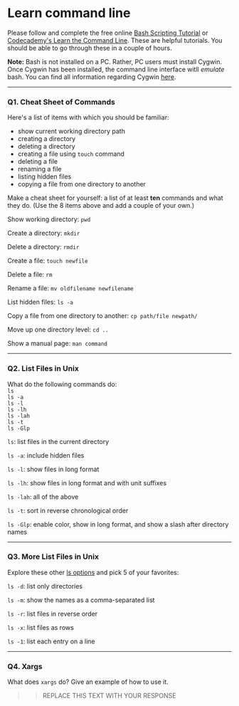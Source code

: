 # Learn command line

Please follow and complete the free online [Bash Scripting Tutorial](https://ryanstutorials.net/bash-scripting-tutorial/) or [Codecademy's Learn the Command Line](https://www.codecademy.com/learn/learn-the-command-line). These are helpful tutorials. You should be able to go through these in a couple of hours.

**Note:** Bash is not installed on a PC. Rather, PC users must install Cygwin. Once Cygwin has been installed, the command line interface witll _emulate_ bash. You can find all information regarding Cygwin [here](https://www.cygwin.com/).

---

### Q1.  Cheat Sheet of Commands  

Here's a list of items with which you should be familiar:  
* show current working directory path
* creating a directory
* deleting a directory
* creating a file using `touch` command
* deleting a file
* renaming a file
* listing hidden files
* copying a file from one directory to another

Make a cheat sheet for yourself: a list of at least **ten** commands and what they do.  (Use the 8 items above and add a couple of your own.)  

Show working directory: `pwd`

Create a directory: `mkdir`

Delete a directory: `rmdir`

Create a file: `touch newfile`

Delete a file: `rm`

Rename a file: `mv oldfilename newfilename`

List hidden files: `ls -a`

Copy a file from one directory to another: `cp path/file newpath/`

Move up one directory level: `cd ..`

Show a manual page: `man command`


---

### Q2.  List Files in Unix   

What do the following commands do:  
`ls`  
`ls -a`  
`ls -l`  
`ls -lh`  
`ls -lah`  
`ls -t`  
`ls -Glp`  

`ls`: list files in the current directory

`ls -a`: include hidden files

`ls -l`: show files in long format

`ls -lh`: show files in long format and with unit suffixes

`ls -lah`: all of the above

`ls -t`: sort in reverse chronological order

`ls -Glp`: enable color, show in long format, and show a slash after directory names


---

### Q3.  More List Files in Unix  

Explore these other [ls options](http://www.techonthenet.com/unix/basic/ls.php) and pick 5 of your favorites:

`ls -d`: list only directories

`ls -m`: show the names as a comma-separated list

`ls -r`: list files in reverse order

`ls -x`: list files as rows

`ls -1`: list each entry on a line

---

### Q4.  Xargs   

What does `xargs` do? Give an example of how to use it.

> > REPLACE THIS TEXT WITH YOUR RESPONSE

 

